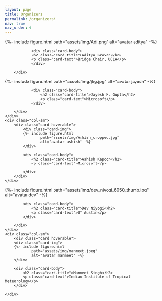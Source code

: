 ```yaml
---
layout: page
title: Organizers
permalink: /organizers/
nav: true
nav_order: 4
---
```

<div class="container">
    <div class="row justify-content-center">
        <div class="card hoverable">
            <div class="card-img">
            {%- include figure.html
                    path="assets/img/Adi.png"
                    alt="avatar aditya" -%}
            </div>
            
                <div class="card-body">
                <h2 class="card-title">Aditya Grover</h2>
                <p class="card-text">Bridge Chair, UCLA</p>
                </div>
            
        </div>
  </div>

  <div class="row align-items-center">
    <div class="col-sm">
        <div class="card hoverable">
            <div class="card-img">
            {%- include figure.html
                    path="assets/img/jkg.jpg"
                    alt="avatar jayesh" -%}
            </div>
            
                <div class="card-body">
                    <h2 class="card-title">Jayesh K. Gupta</h2>
                    <p class="card-text">Microsoft</p>
                </div>
            
        </div>
    </div>
    <div class="col-sm">
        <div class="card hoverable">
            <div class="card-img">
            {%- include figure.html
                    path="assets/img/Ashish_cropped.jpg"
                    alt="avatar ashish" -%}
            </div>
            
            <div class="card-body">
                <h2 class="card-title">Ashish Kapoor</h2>
                <p class="card-text">Microsoft</p>
            
            </div>
        </div>
    </div>
  </div>
  <div class="row align-items-center">
    <div class="col-sm">
        <div class="card hoverable">
            <div class="card-img">
            {%- include figure.html
                    path="assets/img/dev_niyogi_6050_thumb.jpg"
                    alt="avatar dev" -%}
            </div>

            <div class="card-body">
                <h2 class="card-title">Dev Niyogi</h2>
                <p class="card-text">UT Austin</p>
            </div>

        </div>
    </div> 
    <div class="col-sm">
        <div class="card hoverable">
        <div class="card-img">
        {%- include figure.html
                path="assets/img/manmeet.jpeg"
                alt="avatar manmeet" -%}
        </div>
        
        <div class="card-body">
            <h2 class="card-title">Manmeet Singh</h2>
            <p class="card-text">Indian Institute of Tropical Meteorology</p>
        </div>
        
    </div>
  </div>
</div>